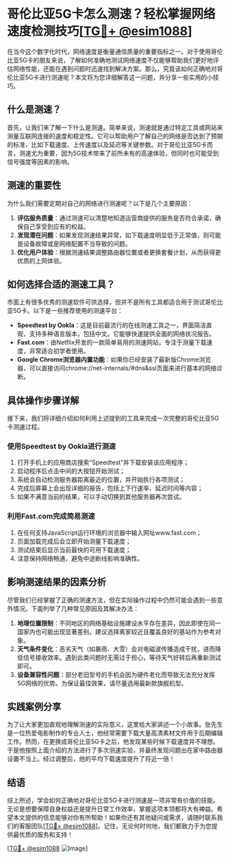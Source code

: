 # 哥伦比亚5G卡怎么测速？轻松掌握网络速度检测技巧[[TG💪+ @esim1088](https://t.me/s/esim1088)]

在当今这个数字化时代，网络速度是衡量通信质量的重要指标之一。对于使用哥伦比亚5G卡的朋友来说，了解如何准确地测试网络速度不仅能够帮助我们更好地评估网络性能，还能在遇到问题时迅速找到解决方案。那么，究竟该如何正确地对哥伦比亚5G卡进行测速呢？本文将为您详细解答这一问题，并分享一些实用的小技巧。

## 什么是测速？

首先，让我们来了解一下什么是测速。简单来说，测速就是通过特定工具或网站来测量互联网连接的速度和稳定性。它可以帮助用户了解自己的网络是否达到了预期的标准，比如下载速度、上传速度以及延迟等关键参数。对于哥伦比亚5G卡而言，测速尤为重要，因为5G技术带来了前所未有的高速体验，但同时也可能受到信号强度等因素的影响。

## 测速的重要性

为什么我们需要定期对自己的网络进行测速呢？以下是几个主要原因：

1. **评估服务质量**：通过测速可以清楚地知道运营商提供的服务是否符合承诺，确保自己享受到应有的权益。
2. **发现潜在问题**：如果发现测速结果异常，如下载速度明显低于正常值，则可能是设备故障或是网络配置不当导致的问题。
3. **优化用户体验**：根据测速结果调整路由器位置或者更换套餐计划，从而获得更优质的上网体验。

## 如何选择合适的测速工具？

市面上有很多优秀的测速软件可供选择，但并不是所有工具都适合用于测试哥伦比亚5G卡。以下是一些推荐使用的测速平台：

- **Speedtest by Ookla**：这是目前最流行的在线测速工具之一，界面简洁直观，支持多种语言版本，包括中文。它能够快速提供全面的网络状况报告。
- **Fast.com**：由Netflix开发的一款简单易用的测速网站，专注于测量下载速度，非常适合初学者使用。
- **Google Chrome浏览器内置功能**：如果你已经安装了最新版Chrome浏览器，可以直接访问chrome://net-internals/#dns&ssl页面来进行基本的网络诊断。

## 具体操作步骤详解

接下来，我们将详细介绍如何利用上述提到的工具来完成一次完整的哥伦比亚5G卡测速过程。

### 使用Speedtest by Ookla进行测速

1. 打开手机上的应用商店搜索“Speedtest”并下载安装该应用程序；
2. 启动程序后点击中间的大按钮开始测试；
3. 系统会自动检测服务器距离最近的位置，并开始执行各项测试；
4. 完成后屏幕上会出现详细的报告，包括上下行速率、延迟时间等内容；
5. 如果不满意当前的结果，可以手动切换到其他服务器再次尝试。

### 利用Fast.com完成简易测速

1. 在任何支持JavaScript运行环境的浏览器中输入网址www.fast.com；
2. 页面加载完成后会立即开始测量下载速度；
3. 测试结束后显示当前最快的可用下载速度；
4. 注意保持网络畅通，避免中途断线影响准确性。

## 影响测速结果的因素分析

尽管我们已经掌握了正确的测速方法，但在实际操作过程中仍然可能会遇到一些意外情况。下面列举了几种常见原因及其解决办法：

1. **地理位置限制**：不同地区的网络基础设施建设水平存在差异，因此即使在同一国家内也可能出现显著差别。建议选择离家较近且覆盖良好的基站作为参考对象。
2. **天气条件变化**：恶劣天气（如暴雨、大雪）会对电磁波传播造成干扰，进而降低信号接收效率。遇到此类问题时无需过于担心，等待天气好转后再重新测试即可。
3. **设备兼容性问题**：部分老旧型号的手机会因为硬件老化而导致无法充分发挥5G网络的优势。为保证最佳效果，请尽量选用最新款旗舰机型。

## 实践案例分享

为了让大家更加直观地理解测速的实际意义，这里给大家讲述一个小故事。张先生是一位热爱电影制作的专业人士，他经常需要下载大量高清素材文件用于后期编辑工作。然而，在更换成哥伦比亚5G卡之后，他发现某些时候下载速度并不理想。于是他按照上面介绍的方法进行了多次测速实验，并最终发现问题出在家中路由器设置不当上。经过调整后，他的平均下载速度提升了将近一倍！

## 结语

综上所述，学会如何正确地对哥伦比亚5G卡进行测速是一项非常有价值的技能。无论是想要保障自身权益还是提升日常工作效率，掌握这项本领都将大有裨益。希望本文提供的信息能够对你有所帮助！如果你还有其他疑问或需求，请随时联系我们的客服团队[[TG💪+ @esim1088](https://t.me/s/esim1088)]。记住，无论何时何地，我们都致力于为您提供最优质的服务和支持！

[[TG💪+ @esim1088](https://t.me/s/esim1088) ![Image](https://i.postimg.cc/4NQfJmqS/Snipaste-2025-05-13-00-14-12.png)]